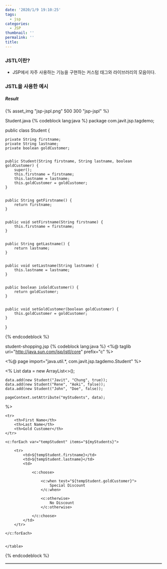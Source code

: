 ```yaml
---
date: '2020/1/9 19:10:25'
tags:
  - jsp
categories:
  - JSP
thumbnail: ''
permalink: ''
title:
---
```


### JSTL이란?

* JSP에서 자주 사용하는 기능을 구현하는 커스텀 태그와 라이브러리의 모음이다.


<!-- more -->

### JSTL을 사용한 예시

##### Result

{% asset_img "jsp-jspl.png" 500 300 "jsp-jspl" %}

Student.java
{% codeblock lang:java %}
package com.javit.jsp.tagdemo;

public class Student {
	
	private String firstname;
	private String lastname;
	private boolean goldCustomer;
	
	
	public Student(String firstname, String lastname, boolean goldCustomer) {
		super();
		this.firstname = firstname;
		this.lastname = lastname;
		this.goldCustomer = goldCustomer;
	}


	public String getFirstname() {
		return firstname;
	}


	public void setFirstname(String firstname) {
		this.firstname = firstname;
	}


	public String getLastname() {
		return lastname;
	}


	public void setLastname(String lastname) {
		this.lastname = lastname;
	}


	public boolean isGoldCustomer() {
		return goldCustomer;
	}


	public void setGoldCustomer(boolean goldCustomer) {
		this.goldCustomer = goldCustomer;
	}
}

{% endcodeblock %}


student-shopping.jsp
{% codeblock lang:java %}
<%@ taglib uri="http://java.sun.com/jsp/jstl/core" prefix="c" %>

<%@ page import="java.util.*, com.javit.jsp.tagdemo.Student" %>


<%
	List<Student> data = new ArrayList<>();

	data.add(new Student("Javit", "Chung", true));
	data.add(new Student("Rene", "Aoki", false));
	data.add(new Student("John", "Doe", false));
	
	pageContext.setAttribute("myStudents", data);
%>


<html>

<body>
	<table border="1">

	<tr>
		<th>First Name</th>
		<th>Last Name</th>
		<th>Gold Customer</th>
	</tr>

	<c:forEach var="tempStudent" items="${myStudents}">
	
		<tr>
			<td>${tempStudent.firstname}</td>
			<td>${tempStudent.lastname}</td>
		 	<td>
		 	
		 		<c:choose>
		 		
			 		<c:when test="${tempStudent.goldCustomer}">
			 			Special Discount
			 		</c:when>
			 		
			 		<c:otherwise>
			 			No Discount
			 		</c:otherwise>
			 		
		 		</c:choose>
		 	</td>
		</tr>
		
	</c:forEach>


	</table>
</body>

</html>
{% endcodeblock %}

